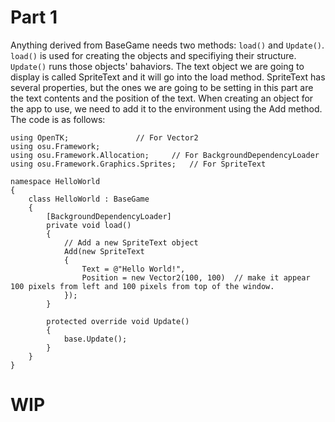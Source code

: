 # Part 1

Anything derived from BaseGame needs two methods: `load()` and `Update()`. `load()` is used for creating the objects and specifiying their structure. `Update()` runs those objects' bahaviors. The text object we are going to display is called SpriteText and it will go into the load method. SpriteText has several properties, but the ones we are going to be setting in this part are the text contents and the position of the text. When creating an object for the app to use, we need to add it to the environment using the Add method. The code is as follows:

	using OpenTK;				// For Vector2
	using osu.Framework;
    using osu.Framework.Allocation;		// For BackgroundDependencyLoader
    using osu.Framework.Graphics.Sprites; 	// For SpriteText

    namespace HelloWorld
    {
        class HelloWorld : BaseGame
        {
            [BackgroundDependencyLoader]
            private void load()
            {
	            // Add a new SpriteText object
                Add(new SpriteText
                {
                    Text = @"Hello World!",
                    Position = new Vector2(100, 100)  // make it appear 100 pixels from left and 100 pixels from top of the window.
                });
            }

            protected override void Update()
            {
                base.Update();
            }
        }
    }


# WIP

